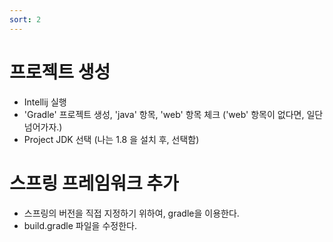 ```yaml
---
sort: 2
---
```


# 프로젝트 생성

- Intellij 실행
- 'Gradle' 프로젝트 생성, 'java' 항목, 'web' 항목 체크
    ('web' 항목이 없다면, 일단 넘어가자.)
- Project JDK 선택 (나는 1.8 을 설치 후, 선택함)

# 스프링 프레임워크 추가

- 스프링의 버전을 직접 지정하기 위하여, gradle을 이용한다.
- build.gradle 파일을 수정한다.